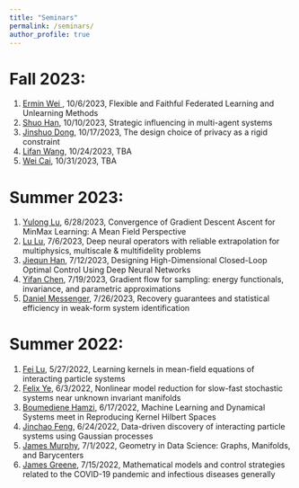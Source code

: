 ```yaml
---
title: "Seminars"
permalink: /seminars/
author_profile: true
---
```


Fall 2023:
======
1. [Ermin Wei ](http://users.eecs.northwestern.edu/~erminwei/), 10/6/2023, Flexible and Faithful Federated Learning and Unlearning Methods
1. [Shuo Han](https://hanshuo.people.uic.edu/site/), 10/10/2023, Strategic influencing in multi-agent systems
1. [Jinshuo Dong](https://www2.math.upenn.edu/~jinshuo/), 10/17/2023, The design choice of privacy as a rigid constraint
1. [Lifan Wang](https://physics.tamu.edu/directory/lifan/), 10/24/2023, TBA
1. [Wei Cai](https://people.smu.edu/cai/), 10/31/2023, TBA

Summer 2023:
======
1. [Yulong Lu](https://sites.google.com/site/yulongmath/home), 6/28/2023, Convergence of Gradient Descent Ascent for MinMax Learning: A Mean Field Perspective
1. [Lu Lu](https://lululxvi.github.io/), 7/6/2023, Deep neural operators with reliable extrapolation for multiphysics, multiscale & multifidelity problems
1. [Jiequn Han](https://users.flatironinstitute.org/~jhan/), 7/12/2023, Designing High-Dimensional Closed-Loop Optimal Control Using Deep Neural Networks
1. [Yifan Chen](https://yifanc96.github.io/), 7/19/2023, Gradient flow for sampling: energy functionals, invariance, and parametric approximations
1. [Daniel Messenger](https://dm973.github.io/), 7/26/2023, Recovery guarantees and statistical efficiency in weak-form system identification
   
Summer 2022:
======
1. [Fei Lu](https://math.jhu.edu/~feilu/), 5/27/2022, Learning kernels in mean-field equations of interacting particle systems
1. [Felix Ye](https://yexf308.github.io/), 6/3/2022, Nonlinear model reduction for slow-fast stochastic systems near unknown invariant manifolds
1. [Boumediene Hamzi](https://sites.google.com/site/boumedienehamzi/home), 6/17/2022, Machine Learning and Dynamical Systems meet in Reproducing Kernel Hilbert Spaces
1. [Jinchao Feng](https://sites.google.com/view/jinchao-feng), 6/24/2022, Data-driven discovery of interacting particle systems using Gaussian processes
1. [James Murphy](https://jmurphy.math.tufts.edu/), 7/1/2022, Geometry in Data Science: Graphs, Manifolds, and Barycenters
1. [James Greene](https://www.clarkson.edu/people/james-greene), 7/15/2022, Mathematical models and control strategies related to the COVID-19 pandemic and infectious diseases generally

